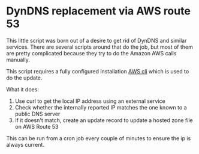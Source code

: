 DynDNS replacement via AWS route 53
====

This little script was born out of a desire to get rid of DynDNS and similar services. There are several scripts around that do the job, but most of them are pretty complicated because they try to do the Amazon AWS calls manually.

This script requires a fully configured installation [AWS cli](http://aws.amazon.com/cli/) which is used to do the update.

What it does:
1. Use curl to get the local IP address using an external service
2. Check whether the internally reported IP matches the one known to a public DNS server
3. If it doesn't match, create an update record to update a hosted zone file on AWS Route 53

This can be run from a cron job every couple of minutes to ensure the ip is always current. 
